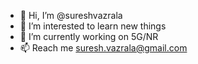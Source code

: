 - 👋 Hi, I’m @sureshvazrala
- 👀 I’m interested to learn new things
- 🌱 I’m currently working on 5G/NR
- 📫 Reach me suresh.vazrala@gmail.com

<!---
sureshvazrala/sureshvazrala is a ✨ special ✨ repository because its `README.md` (this file) appears on your GitHub profile.
You can click the Preview link to take a look at your changes.
--->
